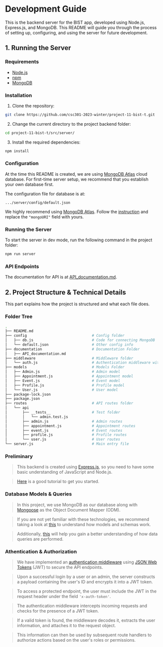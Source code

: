 # Development Guide

This is the backend server for the BIST app, developed using Node.js, Express.js, and MongoDB. This README will guide you through the process of setting up, configuring, and using the server for future development.

## 1. Running the Server

### Requirements

- [Node.js](https://nodejs.org/en/download)
- [npm](https://docs.npmjs.com/)
- [MongoDB](https://www.mongodb.com/)

### Installation

1. Clone the repository:

```bash
git clone https://github.com/csc301-2023-winter/project-11-bist-t.git
```

2. Change the current directory to the project backend folder:

```bash
cd project-11-bist-t/src/server/
```

3. Install the required dependencies:

```bash
npm install
```

### Configuration

At the time this README is created, we are using [MongoDB Atlas](https://www.mongodb.com/atlas/database) cloud database. For first-time server setup, we recommend that you establish your own database first.

The configuration file for database is at:

```
.../server/config/default.json
```

We highly recommend using [MongoDB Atlas](https://www.mongodb.com/atlas/database). Follow the [instruction](https://www.mongodb.com/docs/atlas/driver-connection/) and replace the `"mongoURI"` field with yours.

### Running the Server

To start the server in dev mode, run the following command in the project folder:

```bash
npm run server
```

### API Endpoints

The documentation for API is at [API_documentation.md](https://github.com/csc301-2023-winter/project-11-bist-t/blob/dev/src/server/documentation/API_documentation.md).

## 2. Project Structure & Technical Details

This part explains how the project is structured and what each file does.

### Folder Tree

```bash
.
├── README.md
├── config                              # Config folder
│   ├── db.js                           # Code for connecting MongoDB
│   └── default.json                    # Other config info
├── documentation                       # Documentation Folder
│   ├── API_documentation.md
├── middleware                          # Middleware folder
│   └── auth.js                         # Authentication middleware with JWT
├── models                              # Models Folder
│   ├── Admin.js                        # Admin model
│   ├── Appointment.js                  # Appointment model
│   ├── Event.js                        # Event model
│   ├── Profile.js                      # Profile model
│   └── User.js                         # User model
├── package-lock.json
├── package.json
├── routes                              # API routes folder
│   └── api
│       ├── __tests__                   # Test folder
│       │   └── admin.test.js
│       ├── admin.js                    # Admin routes
│       ├── appointment.js              # Appointment routes
│       ├── event.js                    # Event routes
│       ├── profile.js                  # Profile routes
│       └── user.js                     # User routes
└── server.js                           # Main entry file
```

### Preliminary

> This backend is created using [Express.js](https://expressjs.com/), so you need to have some basic understanding of JavaScript and Node.js.

> [Here](https://developer.mozilla.org/en-US/docs/Learn/Server-side/Express_Nodejs) is a good tutorial to get you started.

### Database Models & Queries

> In this project, we use MongoDB as our database along with [Mongoose](https://mongoosejs.com/) as the Object Document Mapper (ODM).

> If you are not yet familiar with these technologies, we recommend taking a look at [this](https://mongoosejs.com/docs/guide.html) to understand how models and schemas work.

> Additionally, [this](https://mongoosejs.com/docs/queries.html) will help you gain a better understanding of how data queries are performed.

### Athentication & Authorization

> We have implemented an [authentication middleware](https://github.com/csc301-2023-winter/project-11-bist-t/blob/dev/src/server/middleware/auth.js) using [JSON Web Tokens](https://jwt.io/introduction) (JWT) to secure the API endpoints.

> Upon a successful login by a user or an admin, the server constructs a payload containing the user's ID and encrypts it into a JWT token.

> To access a protected endpoint, the user must include the JWT in the request header under the field `'x-auth-token'`.

> The authentication middleware intercepts incoming requests and checks for the presence of a JWT token.

> If a valid token is found, the middleware decodes it, extracts the user information, and attaches it to the request object.

> This information can then be used by subsequent route handlers to authorize actions based on the user's roles or permissions.
